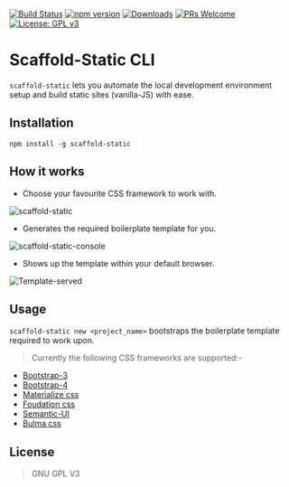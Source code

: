 [![Build Status](https://travis-ci.com/jamesgeorge007/scaffold-static.svg?branch=master)](https://travis-ci.com/jamesgeorge007/scaffold-static)
[![npm version](https://badgen.net/npm/v/scaffold-static)](https://www.npmjs.com/package/scaffold-static)
[![Downloads](https://badgen.net/npm/dm/scaffold-static)](https://www.npmjs.com/package/scaffold-static)
[![PRs Welcome](https://img.shields.io/badge/PRs%20-welcome-brightgreen.svg)](http://github.com/jamesgeorge007/scaffold-static/pulls)
[![License: GPL v3](https://img.shields.io/badge/License-GPLv3-blue.svg)](https://github.com/jamesgeorge007/scaffold-static/blob/master/LICENSE)
# Scaffold-Static CLI
`scaffold-static` lets you automate the local development environment setup and build static sites (vanilla-JS) with ease.


## Installation
`npm install -g scaffold-static`

## How it works

* Choose your favourite CSS framework to work with.

![scaffold-static](https://i.imgur.com/eowZIAm.png)

* Generates the required boilerplate template for you.

![scaffold-static-console](https://i.imgur.com/vySKXvl.png)

* Shows up the template within your default browser.

![Template-served](https://i.imgur.com/WNzLFwq.png)


## Usage
`scaffold-static new <project_name>` bootstraps the boilerplate template required to work upon.

> Currently the following CSS frameworks are supported:-

* [Bootstrap-3](https://getbootstrap.com/docs/3.3/)
* [Bootstrap-4](https://getbootstrap.com/)
* [Materialize css](https://materializecss.com/)
* [Foudation css](https://foundation.zurb.com/)
* [Semantic-UI](https://semantic-ui.com/)
* [Bulma css](https://bulma.io/)

## License
> GNU GPL V3
